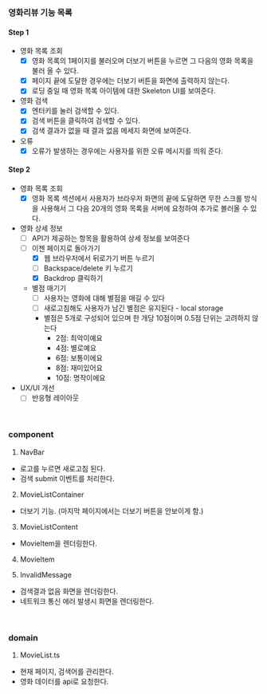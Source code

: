 ### 영화리뷰 기능 목록

#### Step 1

- 영화 목록 조회
  - [x] 영화 목록의 1페이지를 불러오며 더보기 버튼을 누르면 그 다음의 영화 목록을 불러 올 수 있다.
  - [x] 페이지 끝에 도달한 경우에는 더보기 버튼을 화면에 출력하지 않는다.
  - [x] 로딩 중일 때 영화 목록 아이템에 대한 Skeleton UI를 보여준다.
- 영화 검색
  - [x] 엔터키를 눌러 검색할 수 있다.
  - [x] 검색 버튼을 클릭하여 검색할 수 있다.
  - [x] 검색 결과가 없을 때 결과 없음 메세지 화면에 보여준다.
- 오류
  - [x] 오류가 발생하는 경우에는 사용자를 위한 오류 메시지를 띄워 준다.

#### Step 2

- 영화 목록 조회
  - [x] 영화 목록 섹션에서 사용자가 브라우저 화면의 끝에 도달하면 무한 스크롤 방식을 사용해서 그 다음 20개의 영화 목록을 서버에 요청하여 추가로 볼러올 수 있다.
- 영화 상세 정보
  - [ ] API가 제공하는 항목을 활용하여 상세 정보를 보여준다
  - [ ] 이젠 페이지로 돌아가기
    - [x] 웹 브라우저에서 뒤로가기 버튼 누르기
    - [ ] Backspace/delete 키 누르기
    - [x] Backdrop 클릭하기
  - 별점 매기기
    - [ ] 사용자는 영화에 대해 별점을 매길 수 있다
    - [ ] 새로고침해도 사용자가 남긴 별점은 유지된다 - local storage
    - 별점은 5개로 구성되어 있으며 한 개당 10점이며 0.5점 단위는 고려하지 않는다
      - 2점: 최악이예요
      - 4점: 별로예요
      - 6점: 보통이에요
      - 8점: 재미있어요
      - 10점: 명작이에요
- UX/UI 개선
  - [ ] 반응형 레이아웃

<br>

### component

1. NavBar

- 로고를 누르면 새로고침 된다.
- 검색 submit 이벤트를 처리한다.

2. MovieListContainer

- 더보기 기능. (마지막 페이지에서는 더보기 버튼을 안보이게 함.)

3. MovieListContent

- MovieItem을 렌더링한다.

4. MovieItem

5. InvalidMessage

- 검색결과 없음 화면을 렌더링한다.
- 네트워크 통신 에러 발생시 화면을 렌더링한다.

<br>

### domain

1. MovieList.ts

- 현재 페이지, 검색어를 관리한다.
- 영화 데이터를 api로 요청한다.

